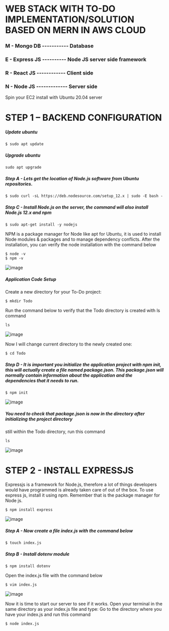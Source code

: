 # WEB STACK WITH TO-DO IMPLEMENTATION/SOLUTION BASED ON MERN IN AWS CLOUD
### M - Mongo DB ----------- Database
### E - Express JS ---------- Node JS server side framework
### R - React JS ------------ Client side
### N - Node JS ------------- Server side

Spin your EC2 install with Ubuntu 20.04 server

# STEP 1 – BACKEND CONFIGURATION

##### Update ubuntu
```
$ sudo apt update
```
##### Upgrade ubuntu
```
sudo apt upgrade
```
##### Step A - Lets get the location of Node.js software from Ubuntu repositories.
```
$ sudo curl -sL https://deb.nodesource.com/setup_12.x | sudo -E bash -
```
##### Step C - Install Node.js on the server, the command will also install Node.js 12.x and npm
```
$ sudo apt-get install -y nodejs
```
NPM is a package manager for Node like apt for Ubuntu, it is used to install Node modules & packages and to manage dependency conflicts.
After the installation, you can verify the node installation with the command below
```
$ node -v
$ npm -v
```
![image](https://user-images.githubusercontent.com/56724044/128393132-a5bbe16d-bc17-473e-94ce-0e0194a3194b.png)

##### Application Code Setup
Create a new directory for your To-Do project:
```
$ mkdir Todo
```
Run the command below to verify that the Todo directory is created with ls command
```
ls
```
![image](https://user-images.githubusercontent.com/56724044/128394208-30dae36c-e9ea-404a-a4b4-bc2e97ad1eb3.png)

Now I will change current directory to the newly created one:
```
$ cd Todo
```
##### Step D - It is important you initialize the application project with npm init, this will actually create a file named package.json. This package.json will normally contain information about the application and the dependencies that it needs to run.
```
$ npm init
```
![image](https://user-images.githubusercontent.com/56724044/128399534-799ae92d-258a-4582-99ec-4a48b2b7c317.png)

##### You need to check that package.json is now in the directory after initializing the project directory
still within the Todo directory, run this command
```
ls
```
![image](https://user-images.githubusercontent.com/56724044/128409027-7be6b576-cb8b-4e59-b6f6-06c964fe427e.png)

# STEP 2 - INSTALL EXPRESSJS
Expressjs is a framework for Node.js, therefore a lot of things developers would have programmed is already taken care of out of the box.
To use express js, install it using npm. Remember that is the package manager for Node js.
```
$ npm install express
```
![image](https://user-images.githubusercontent.com/56724044/128410870-91d16d5f-3df8-44c2-b233-d6b0674a6887.png)

##### Step A - Now create a file index.js with the command below
```
$ touch index.js
```
##### Step B - Install dotenv module
```
$ npm install dotenv
```
Open the index.js file with the command below
```
$ vim index.js
```
![image](https://user-images.githubusercontent.com/56724044/128412286-33c0e037-e548-4a62-90d7-484802929eaf.png)

Now it is time to start our server to see if it works. Open your terminal in the same directory as your index.js file and type:
Go to the directory where you have your index.js and run this command
```
$ node index.js
```
